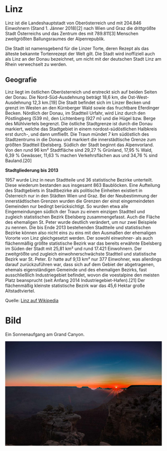 # Linz

Linz ist die Landeshauptstadt von Oberösterreich und mit 204.846 Einwohnern (Stand 1. Jänner 2018)[2] nach Wien und Graz die drittgrößte Stadt Österreichs und das Zentrum des mit 789.811[3] Menschen zweitgrößten Ballungsraumes der Alpenrepublik.

Die Stadt ist namensgebend für die Linzer Torte, deren Rezept als das älteste bekannte Tortenrezept der Welt gilt. 
Die Stadt wird inoffiziell auch als Linz an der Donau bezeichnet, um nicht mit der deutschen Stadt Linz am Rhein verwechselt zu werden. 

## Geografie

Linz liegt im östlichen Oberösterreich und erstreckt sich auf beiden Seiten der Donau. Die Nord-Süd-Ausdehnung beträgt 18,6 km, die Ost-West-Ausdehnung 12,3 km.[19] Die Stadt befindet sich im Linzer Becken und grenzt im Westen an den Kürnberger Wald sowie das fruchtbare Eferdinger Becken. Nördlich der Donau, im Stadtteil Urfahr, wird Linz durch den Pöstlingberg (539 m), den Lichtenberg (927 m) und die Hügel bzw. Berge des Mühlviertels begrenzt. Die östliche Stadtgrenze ist durch die Donau markiert, welche das Stadtgebiet in einem nordost-südöstlichen Halbkreis erst durch-, und dann umfließt. Die Traun mündet 7 km südöstlich des Stadtzentrums in die Donau und markiert die innerstädtische Grenze zum größten Stadtteil Ebelsberg. Südlich der Stadt beginnt das Alpenvorland. 
Von den rund 96 km² Stadtfläche sind 29,27 % Grünland, 17,95 % Wald, 6,39 % Gewässer, 11,63 % machen Verkehrsflächen aus und 34,76 % sind Bauland.[20] 

**Stadtgliederung bis 2013**

1957 wurde Linz in neun Stadtteile und 36 statistische Bezirke unterteilt. Diese wiederum bestanden aus insgesamt 863 Baublöcken. Eine Aufteilung des Stadtgebiets in Stadtbezirke als politische Einheiten existiert in Österreich nur in den Städten Wien und Graz. Bei der Neubestimmung der innerstädtischen Grenzen wurden die Grenzen der einst eingemeindeten Gemeinden nur bedingt berücksichtigt. So wurden etwa alle Eingemeindungen südlich der Traun zu einem einzigen Stadtteil und zugleich statistischen Bezirk Ebelsberg zusammengefasst. Auch die Fläche des ehemaligen St. Peter wurde deutlich verändert, um nur zwei Beispiele zu nennen. Die bis Ende 2013 bestehenden Stadtteile und statistischen Bezirke können also nicht eins zu eins mit den Ausmaßen der ehemaligen Vororte von Linz gleichgesetzt werden. 
Der sowohl einwohner- als auch flächenmäßig größte statistische Bezirk war das bereits erwähnte Ebelsberg im Süden der Stadt mit 25,81 km² und rund 17.421 Einwohnern. Der zweitgrößte und zugleich einwohnerschwächste Stadtteil und statistische Bezirk war St. Peter. Er hatte auf 9,13 km² nur 377 Einwohner, was allerdings darauf zurückzuführen war, dass sich auf dem Gebiet der abgetragenen, ehemals eigenständigen Gemeinde und des ehemaligen Bezirks, fast ausschließlich Industriegebiet befindet, wovon die voestalpine den meisten Platz beansprucht (seit Anfang 2014 Industriegebiet-Hafen).[21] Der flächenmäßig kleinste statistische Bezirk war das 45,6 Hektar große Altstadtviertel. 

Quelle: [Linz auf Wikipedia](https://de.wikipedia.org/wiki/Linz)

# Bild
Ein Sonnenaufgang am Grand Canyon.

![alt text](grand_canyon.jpg "Sonnenaufgang Grand Canyon")